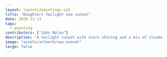 ```yaml
---
layout: layouts/paintings.njk
title: "Daughters twilight sea sunset"
date: 2020-11-13
tags: 
  - painting
contributors: ["John Nolan"]
description: "A twilight sunset with stars shining and a mix of clouds and bright sky hues over a calm sea."
image: "assets/artwork/sea-sunset"
large: false
---
```

